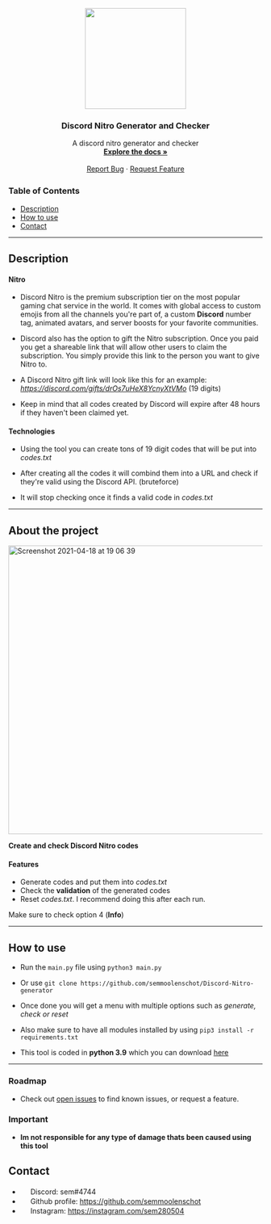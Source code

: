 <p align="center" style="margin-bottom: 0px !important;">
  <img width="200" src="https://c.tenor.com/2tCXUxyB2LgAAAAj/wumpus-discord.gif">
</p>

  <h3 align="center">Discord Nitro Generator and Checker</h3>

  <p align="center">
    A discord nitro generator and checker
    <br />
    <a href="https://github.com/semmoolenschot/Discord-Nitro-generator/tree/main/generator"><strong>Explore the docs »</strong></a>
    <br />
    <br />
    <a href="https://github.com/semmoolenschot/Discord-Nitro-generator/issues">Report Bug</a>
    ·
    <a href="https://github.com/semmoolenschot/Discord-Nitro-generator/issues">Request Feature</a>


<img src="https://cdn.discordapp.com/attachments/796083237222481942/831489181275914240/1line.gif" width="1000" height="2" />

### Table of Contents
- [Description](#description)
- [How to use](#how-to-use)
- [Contact](#contact)

---

## Description

#### Nitro

- Discord Nitro is the premium subscription tier on the most popular gaming chat service in the world. It comes with global access to custom emojis from all the channels you're part of, a custom **Discord** number tag, animated avatars, and server boosts for your favorite communities.

- Discord also has the option to gift the Nitro subscription. Once you paid you get a shareable link that will allow other users to claim the subscription. You simply provide this link to the person you want to give Nitro to.

- A Discord Nitro gift link will look like this for an example: *https://discord.com/gifts/drOs7uHeX8YcnyXtVMo* (19 digits)

- Keep in mind that all codes created by Discord will expire after 48 hours if they haven't been claimed yet.

#### Technologies

- Using the tool you can create tons of 19 digit codes that will be put into *codes.txt*
- After creating all the codes it will combind them into a URL and check if they're valid using the Discord API. (bruteforce)

- It will stop checking once it finds a valid code in *codes.txt*

---

## About the project

<img width="572" alt="Screenshot 2021-04-18 at 19 06 39" src="https://user-images.githubusercontent.com/78478073/115154085-573c7900-a079-11eb-9c96-18ecddd5fffa.png">

**Create and check Discord Nitro codes**

#### Features
- Generate codes and put them into *codes.txt*
- Check the **validation** of the generated codes
- Reset *codes.txt*. I recommend doing this after each run.

Make sure to check option 4 (**Info**)


---

## How to use

- Run the ``main.py`` file using ``python3 main.py``
- Or use ``git clone https://github.com/semmoolenschot/Discord-Nitro-generator``
- Once done you will get a menu with multiple options such as *generate, check or reset*

- Also make sure to have all modules installed by using ``pip3 install -r requirements.txt``

- This tool is coded in **python 3.9** which you can download [here](https://www.python.org/downloads/)

---

### Roadmap

- Check out [open issues](https://github.com/semmoolenschot/Discord-Nitro-generator/issues) to find known issues, or request a feature.

### Important
- **Im not responsible for any type of damage thats been caused using this tool**

## Contact

- <img width="16" src="https://cdn.iconscout.com/icon/free/png-256/discord-2752210-2285027.png"> Discord: sem#4744
- <img width="16" src="https://image.flaticon.com/icons/png/512/25/25231.png"> Github profile: https://github.com/semmoolenschot
- <img width="16" src="https://succesvolinbalans.nl/wp-content/uploads/2019/11/Instagram-logo.jpg"> Instagram: https://instagram.com/sem280504

<img src="https://cdn.discordapp.com/attachments/796083237222481942/831489181275914240/1line.gif" width="1000" height="2" />

